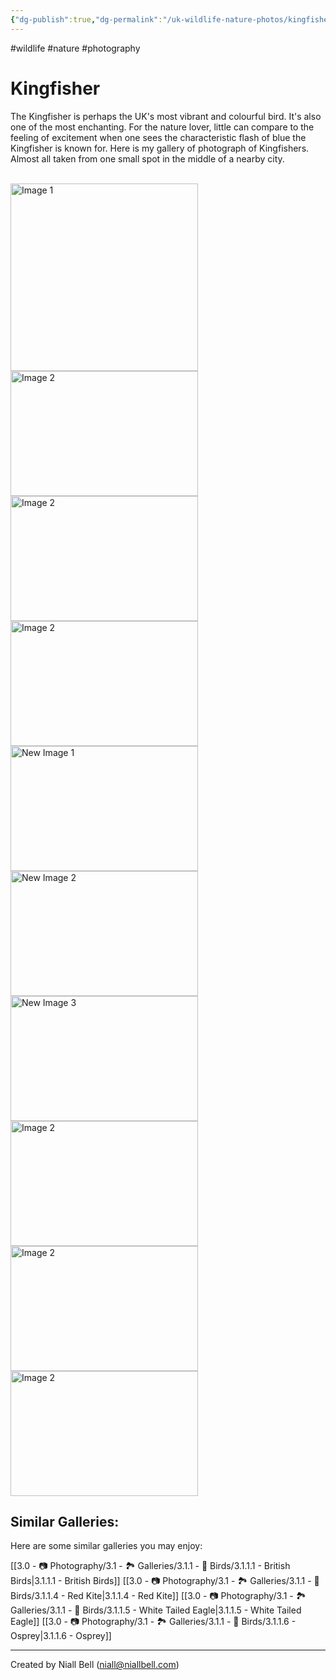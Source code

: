 ```yaml
---
{"dg-publish":true,"dg-permalink":"/uk-wildlife-nature-photos/kingfisher/","permalink":"/uk-wildlife-nature-photos/kingfisher/","title":"The Kingfisher","hide":true,"tags":["wildlife","nature","photography"],"noteIcon":null,"created":"2024-04-17T14:10:42.591+01:00","updated":"2024-05-14T15:22:57.807+01:00"}
---
```


#wildlife #nature #photography 
# Kingfisher

The Kingfisher is perhaps the UK's most vibrant and colourful bird. It's also one of the most enchanting. For the nature lover, little can compare to the feeling of excitement when one sees the characteristic flash of blue the Kingfisher is known for. Here is my gallery of photograph of Kingfishers. Almost all taken from one small spot in the middle of a nearby city.


<br>
<div class="gallery">
    <a href="https://i.imgur.com/hfx0ztj.png" data-fancybox="gallery">
        <img src="https://i.imgur.com/hfx0ztj.png" alt="Image 1" width="300">
    </a>
    <a href="https://i.imgur.com/Kak7UDP.jpeg" data-fancybox="gallery">
        <img src="https://i.imgur.com/Kak7UDP.jpeg" alt="Image 2" width="300" height="200">
    </a>
    <a href="https://i.imgur.com/XJ1t2Z0.jpeg" data-fancybox="gallery">
        <img src="https://i.imgur.com/XJ1t2Z0.jpeg" alt="Image 2" width="300" height="200">
    </a>
    <a href="https://i.imgur.com/yhkMIfH.jpeg" data-fancybox="gallery">
        <img src="https://i.imgur.com/yhkMIfH.jpeg" alt="Image 2" width="300" height="200">
    </a>
    <a href="https://i.imgur.com/Brp4AWr.jpeg" data-fancybox="gallery">
    <img src="https://i.imgur.com/Brp4AWr.jpeg" alt="New Image 1" width="300" height="200">
</a>
<a href="https://i.imgur.com/o5v5vDC.jpeg" data-fancybox="gallery">
    <img src="https://i.imgur.com/o5v5vDC.jpeg" alt="New Image 2" width="300" height="200">
</a>
<a href="https://i.imgur.com/n6eMOz0.jpeg" data-fancybox="gallery">
    <img src="https://i.imgur.com/n6eMOz0.jpeg" alt="New Image 3" width="300" height="200">
</a>
    <a href="https://i.imgur.com/hzZ67iL.jpeg" data-fancybox="gallery">
        <img src="https://i.imgur.com/hzZ67iL.jpeg" alt="Image 2" width="300" height="200">
    </a>
    <a href="https://i.imgur.com/ibRRfv7.jpeg" data-fancybox="gallery">
        <img src="https://i.imgur.com/ibRRfv7.jpeg" alt="Image 2" width="300" height="200">
    </a>
    <a href="https://i.imgur.com/YD0LSDY.jpeg" data-fancybox="gallery">
        <img src="https://i.imgur.com/YD0LSDY.jpeg" alt="Image 2" width="300" height="200">
    </a>
    <!-- Add more images as needed -->
</div>


## Similar Galleries:

Here are some similar galleries you may enjoy:

[[3.0 - 📷 Photography/3.1 - 🏞️ Galleries/3.1.1 - 🦅 Birds/3.1.1.1 - British Birds\|3.1.1.1 - British Birds]]
[[3.0 - 📷 Photography/3.1 - 🏞️ Galleries/3.1.1 - 🦅 Birds/3.1.1.4 - Red Kite\|3.1.1.4 - Red Kite]]
[[3.0 - 📷 Photography/3.1 - 🏞️ Galleries/3.1.1 - 🦅 Birds/3.1.1.5 - White Tailed Eagle\|3.1.1.5 - White Tailed Eagle]]
[[3.0 - 📷 Photography/3.1 - 🏞️ Galleries/3.1.1 - 🦅 Birds/3.1.1.6 - Osprey\|3.1.1.6 - Osprey]]

---
Created by Niall Bell (niall@niallbell.com)